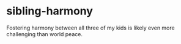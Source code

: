 # sibling-harmony
Fostering harmony between all three of my kids is likely even more challenging than world peace.
